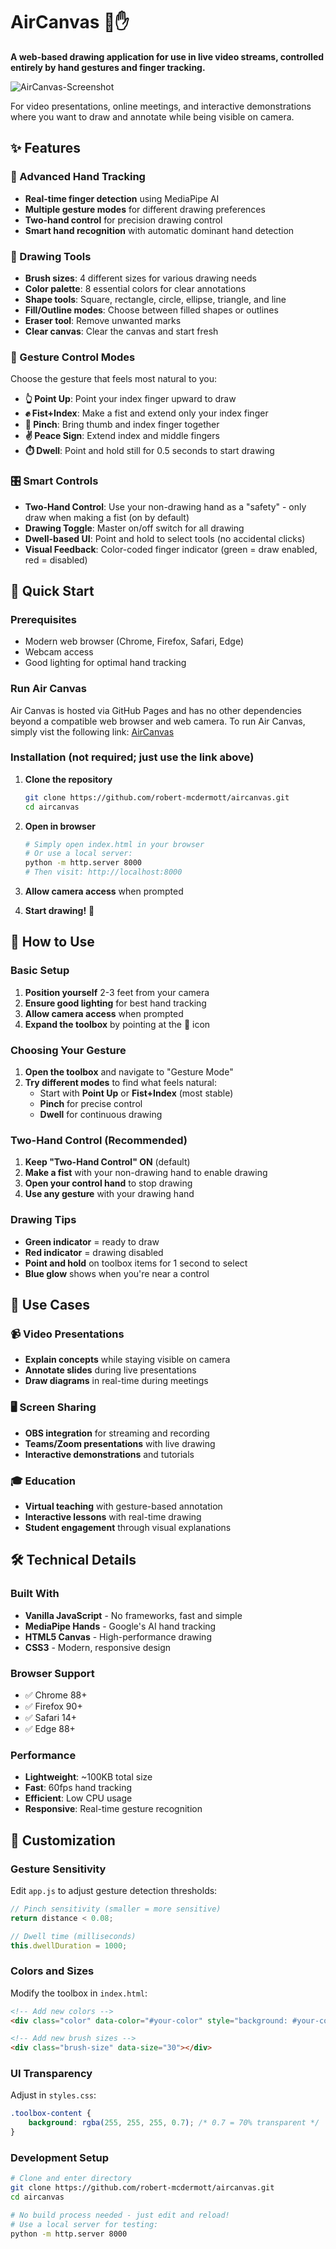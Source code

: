 # AirCanvas 🎨✋

**A web-based drawing application for use in live video streams, controlled entirely by hand gestures and finger tracking.**

![AirCanvas-Screenshot](docs/images/aircanvas-screenshot.png)

For video presentations, online meetings, and interactive demonstrations where you want to draw and annotate while being visible on camera.

## ✨ Features

### 🤲 Advanced Hand Tracking
- **Real-time finger detection** using MediaPipe AI
- **Multiple gesture modes** for different drawing preferences
- **Two-hand control** for precision drawing control
- **Smart hand recognition** with automatic dominant hand detection

### 🎨 Drawing Tools
- **Brush sizes**: 4 different sizes for various drawing needs
- **Color palette**: 8 essential colors for clear annotations
- **Shape tools**: Square, rectangle, circle, ellipse, triangle, and line
- **Fill/Outline modes**: Choose between filled shapes or outlines
- **Eraser tool**: Remove unwanted marks
- **Clear canvas**: Clear the canvas and start fresh

### 🎯 Gesture Control Modes
Choose the gesture that feels most natural to you:

- **👆 Point Up**: Point your index finger upward to draw
- **✊ Fist+Index**: Make a fist and extend only your index finger
- **🤏 Pinch**: Bring thumb and index finger together
- **✌️ Peace Sign**: Extend index and middle fingers
- **⏱️ Dwell**: Point and hold still for 0.5 seconds to start drawing

### 🎛️ Smart Controls
- **Two-Hand Control**: Use your non-drawing hand as a "safety" - only draw when making a fist (on by default)
- **Drawing Toggle**: Master on/off switch for all drawing
- **Dwell-based UI**: Point and hold to select tools (no accidental clicks)
- **Visual Feedback**: Color-coded finger indicator (green = draw enabled, red = disabled)

## 🚀 Quick Start

### Prerequisites
- Modern web browser (Chrome, Firefox, Safari, Edge)
- Webcam access
- Good lighting for optimal hand tracking

### Run Air Canvas

Air Canvas is hosted via GitHub Pages and has no other dependencies beyond a compatible web browser and web camera. To run Air Canvas, simply vist the following link:  [AirCanvas](https://robert-mcdermott.github.io/aircanvas/)

### Installation (not required; just use the link above)

1. **Clone the repository**
   ```bash
   git clone https://github.com/robert-mcdermott/aircanvas.git
   cd aircanvas
   ```

2. **Open in browser**
   ```bash
   # Simply open index.html in your browser
   # Or use a local server:
   python -m http.server 8000
   # Then visit: http://localhost:8000
   ```

3. **Allow camera access** when prompted

4. **Start drawing!** 🎉

## 📖 How to Use

### Basic Setup
1. **Position yourself** 2-3 feet from your camera
2. **Ensure good lighting** for best hand tracking
3. **Allow camera access** when prompted
4. **Expand the toolbox** by pointing at the 🎨 icon

### Choosing Your Gesture
1. **Open the toolbox** and navigate to "Gesture Mode"
2. **Try different modes** to find what feels natural:
   - Start with **Point Up** or **Fist+Index** (most stable)
   - **Pinch** for precise control
   - **Dwell** for continuous drawing

### Two-Hand Control (Recommended)
1. **Keep "Two-Hand Control" ON** (default)
2. **Make a fist** with your non-drawing hand to enable drawing
3. **Open your control hand** to stop drawing
4. **Use any gesture** with your drawing hand

### Drawing Tips
- **Green indicator** = ready to draw
- **Red indicator** = drawing disabled
- **Point and hold** on toolbox items for 1 second to select
- **Blue glow** shows when you're near a control

## 🎯 Use Cases

### 📹 Video Presentations
- **Explain concepts** while staying visible on camera
- **Annotate slides** during live presentations
- **Draw diagrams** in real-time during meetings

### 🖥️ Screen Sharing
- **OBS integration** for streaming and recording
- **Teams/Zoom presentations** with live drawing
- **Interactive demonstrations** and tutorials

### 🎓 Education
- **Virtual teaching** with gesture-based annotation
- **Interactive lessons** with real-time drawing
- **Student engagement** through visual explanations

## 🛠️ Technical Details

### Built With
- **Vanilla JavaScript** - No frameworks, fast and simple
- **MediaPipe Hands** - Google's AI hand tracking
- **HTML5 Canvas** - High-performance drawing
- **CSS3** - Modern, responsive design

### Browser Support
- ✅ Chrome 88+
- ✅ Firefox 90+
- ✅ Safari 14+
- ✅ Edge 88+

### Performance
- **Lightweight**: ~100KB total size
- **Fast**: 60fps hand tracking
- **Efficient**: Low CPU usage
- **Responsive**: Real-time gesture recognition

## 🎨 Customization

### Gesture Sensitivity
Edit `app.js` to adjust gesture detection thresholds:
```javascript
// Pinch sensitivity (smaller = more sensitive)
return distance < 0.08;

// Dwell time (milliseconds)
this.dwellDuration = 1000;
```

### Colors and Sizes
Modify the toolbox in `index.html`:
```html
<!-- Add new colors -->
<div class="color" data-color="#your-color" style="background: #your-color;"></div>

<!-- Add new brush sizes -->
<div class="brush-size" data-size="30"></div>
```

### UI Transparency
Adjust in `styles.css`:
```css
.toolbox-content {
    background: rgba(255, 255, 255, 0.7); /* 0.7 = 70% transparent */
}
```

### Development Setup
```bash
# Clone and enter directory
git clone https://github.com/robert-mcdermott/aircanvas.git
cd aircanvas

# No build process needed - just edit and reload!
# Use a local server for testing:
python -m http.server 8000
```





